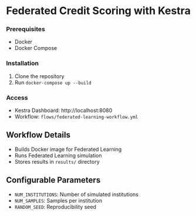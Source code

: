 # Federated Credit Scoring with Kestra

### Prerequisites
- Docker
- Docker Compose

### Installation
1. Clone the repository
2. Run `docker-compose up --build`

### Access
- Kestra Dashboard: http://localhost:8080
- Workflow: `flows/federated-learning-workflow.yml`

## Workflow Details
- Builds Docker image for Federated Learning
- Runs Federated Learning simulation
- Stores results in `results/` directory

## Configurable Parameters
- `NUM_INSTITUTIONS`: Number of simulated institutions
- `NUM_SAMPLES`: Samples per institution
- `RANDOM_SEED`: Reproducibility seed
